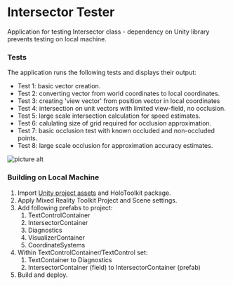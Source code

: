 ﻿# Intersector Tester
Application for testing Intersector class - dependency on Unity library prevents testing on local machine.

### Tests
The application runs the following tests and displays their output:
* Test 1: basic vector creation.
* Test 2: converting vector from world coordinates to local coordinates. 
* Test 3: creating 'view vector' from position vector in local coordinates
* Test 4: intersection on unit vectors with limited view-field, no occlusion.
* Test 5: large scale intersection calculation for speed estimates.
* Test 6: calulating size of grid required for occlusion approximation.
* Test 7: basic occlusion test with known occluded and non-occluded points.
* Test 8: large scale occlusion for approximation accuracy estimates.

![picture alt](../master/imgs/IntersectorTesterScreenshot.jpg "screenshot")

### Building on Local Machine
1. Import [Unity project assets](https://github.com/VUSE-Hololens/assets/tree/master/IntersectorTester) and HoloToolkit package.
2. Apply Mixed Reality Toolkit Project and Scene settings.
3. Add following prefabs to project:
	1. TextControlContainer
	2. IntersectorContainer
	3. Diagnostics
	4. VisualizerContainer
	5. CoordinateSystems
4. Within TextControlContainer/TextControl set:
	1. TextContainer to Diagnostics
	2. IntersectorContainer (field) to IntersectorContainer (prefab)
5. Build and deploy.